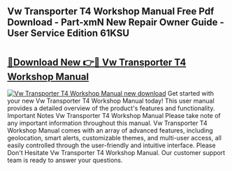 ## Vw Transporter T4 Workshop Manual Free Pdf Download - Part-xmN New Repair Owner Guide - User Service Edition 61KSU

# <h2><a href="http://cf20840.oget.top/?id=Vw+Transporter+T4+Workshop+Manual">🔗Download New 👉🔴 Vw Transporter T4 Workshop Manual</a></h2>

[![Vw Transporter T4 Workshop Manual new download](https://i.imgur.com/5g1atiW.png)](http://cf20840.oget.top/?id=Vw+Transporter+T4+Workshop+Manual)
Get started with your new Vw Transporter T4 Workshop Manual today! This user manual provides a detailed overview of the product's features and functionality. Important Notes Vw Transporter T4 Workshop Manual Please take note of any important information throughout this manual. Vw Transporter T4 Workshop Manual comes with an array of advanced features, including geolocation, smart alerts, customizable themes, and multi-user access, all easily controlled through the user-friendly and intuitive interface. Please Don't Hesitate Vw Transporter T4 Workshop Manual. Our customer support team is ready to answer your questions.
